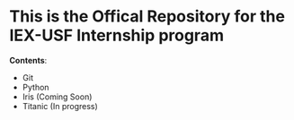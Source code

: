 # This is the Offical Repository for the IEX-USF Internship program

**Contents**:

- Git 
- Python
- Iris (Coming Soon)
- Titanic (In progress)
